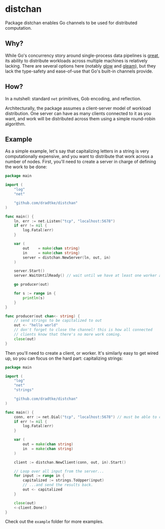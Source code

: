 # distchan

Package distchan enables Go channels to be used for distributed computation.

## Why?

While Go's concurrency story around single-process data pipelines is
[great](https://blog.golang.org/pipelines), its ability to distribute workloads
across multiple machines is relatively lacking. There are several options here
(notably [glow](https://github.com/chrislusf/glow) and
[gleam](https://github.com/chrislusf/gleam)), but they lack the type-safety and
ease-of-use that Go's built-in channels provide.

## How?

In a nutshell: standard `net` primitives, Gob encoding, and reflection.

Architecturally, the package assumes a client-server model of workload
distribution. One server can have as many clients connected to it as you want,
and work will be distributed across them using a simple round-robin algorithm.

## Example

As a simple example, let's say that capitalizing letters in a string is very
computationally expensive, and you want to distribute that work across a number
of nodes. First, you'll need to create a server in charge of defining the work
to be done:

```go
package main

import (
	"log"
	"net"

	"github.com/dradtke/distchan"
)

func main() {
	ln, err := net.Listen("tcp", "localhost:5678")
	if err != nil {
		log.Fatal(err)
	}

	var (
		out    = make(chan string)
		in     = make(chan string)
		server = distchan.NewServer(ln, out, in)
	)

	server.Start()
	server.WaitUntilReady() // wait until we have at least one worker available

	go producer(out)

	for s := range in {
		println(s)
	}
}

func producer(out chan<- string) {
	// send strings to be capitalized to out
	out <- "hello world"
	// don't forget to close the channel! this is how all connected
	// clients know that there's no more work coming.
	close(out)
}
```

Then you'll need to create a client, or worker. It's similarly easy to get wired
up, so you can focus on the hard part: capitalizing strings:

```go
package main

import (
	"log"
	"net"
	"strings"

	"github.com/dradtke/distchan"
)

func main() {
	conn, err := net.Dial("tcp", "localhost:5678") // must be able to connect to the server
	if err != nil {
		log.Fatal(err)
	}

	var (
		out = make(chan string)
		in  = make(chan string)
	)

	client := distchan.NewClient(conn, out, in).Start()

	// Loop over all input from the server...
	for input := range in {
		capitalized := strings.ToUpper(input)
		// ...and send the results back.
		out <- capitalized
	}

	close(out)
	<-client.Done()
}
```

Check out the `example` folder for more examples.
